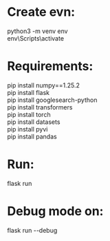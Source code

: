 # Create evn:
python3 -m venv env <br>
env\Scripts\activate 

# Requirements:
pip install numpy==1.25.2 <br>
pip install flask <br>
pip install googlesearch-python <br>
pip install transformers <br>
pip install torch <br>
pip install datasets <br>
pip install pyvi <br>
pip install pandas <br>

# Run:
flask run
# Debug mode on:
flask run --debug